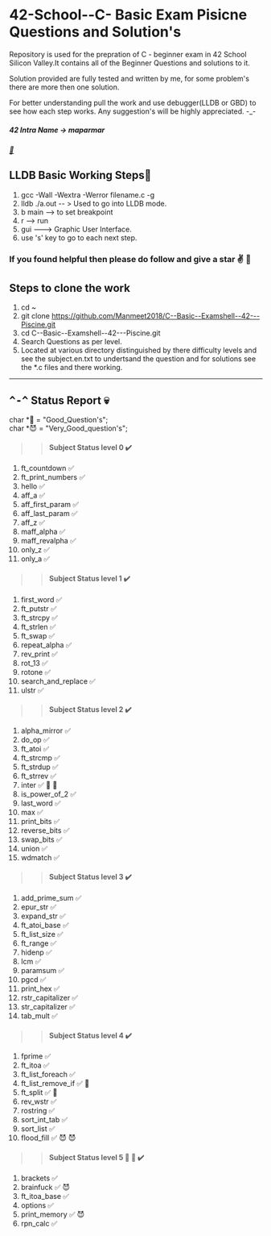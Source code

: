 # 42-School--C- Basic Exam Pisicne Questions and Solution's
Repository is used for the prepration of C - beginner exam in 42 School Silicon Valley.It contains all of the Beginner Questions and solutions to it.

Solution provided are fully tested and written by me, for some problem's there are more then one solution.

For better understanding pull the work and use debugger(LLDB or GBD) to see how each step works. 
Any suggestion's will be highly appreciated. -_-

##### 42 Intra Name -> maparmar
##### [:e-mail:]((mailto:manmeetparmar@outlook.com?subject=[GitHub]%20Source%20Han%20Sans))

## LLDB Basic Working Steps:imp:
1. gcc -Wall -Wextra -Werror filename.c -g 
2. lldb ./a.out -- > Used to go into LLDB mode. 
3. b main --> to set breakpoint
4. r --> run
5. gui ---> Graphic User Interface.
6. use 's' key to go to each next step.

### If you found helpful then please do follow and give a star :v: :raised_hands:

## Steps to clone the work
1. cd ~
2. git clone https://github.com/Manmeet2018/C--Basic--Examshell--42---Piscine.git
3. cd C--Basic--Examshell--42---Piscine.git
4. Search Questions as per level.
5. Located at various directory distinguished by there difficulty levels and see the subject.en.txt to undertsand the question and for solutions see the *.c files and there working.
----
## <kbd>^-^</kbd> Status Report :skull:

char *:star2: = "Good_Question's";\
char *:smiling_imp: = "Very_Good_question's";

>> #### Subject Status level 0 :heavy_check_mark:
1.  ft_countdown	✅
2.	ft_print_numbers	✅
3.	hello	✅
4.	aff_a	✅
5.	aff_first_param	✅
6.  aff_last_param	✅
7.	aff_z	✅
8.  maff_alpha	✅
9.  maff_revalpha	✅
10. only_z  ✅
11. only_a  ✅
>> #### Subject	Status level 1 :heavy_check_mark:
1.	first_word	✅
2.	ft_putstr	✅
3.	ft_strcpy	✅
4.	ft_strlen	✅
5.	ft_swap	✅
6.	repeat_alpha	✅
7.	rev_print	✅
8.	rot_13	✅
9.	rotone	✅
10.	search_and_replace	✅
11.	ulstr	✅
>> #### Subject Status level 2 :heavy_check_mark:
1.	alpha_mirror  ✅
2.	do_op ✅
3.	ft_atoi ✅
4.	ft_strcmp ✅
5.	ft_strdup ✅
6.	ft_strrev ✅
7.	inter ✅ :star2: :star2:
8.	is_power_of_2 ✅
9.	last_word ✅
10.	max ✅
11.	print_bits  ✅
12.	reverse_bits  ✅
13.	swap_bits ✅
14.	union ✅
15.	wdmatch ✅
>> #### Subject Status level 3 :heavy_check_mark:
1.	add_prime_sum ✅
2.	epur_str  ✅
3.	expand_str  ✅
4.	ft_atoi_base  ✅
5.	ft_list_size  ✅
6.	ft_range  ✅
7.	hidenp  ✅
8.	lcm ✅
9.	paramsum  ✅
10.	pgcd  ✅
11.	print_hex ✅
12.	rstr_capitalizer  ✅
13.	str_capitalizer ✅
14.	tab_mult  ✅
>> #### Subject Status level 4 :heavy_check_mark:
1.	fprime  ✅
2.	ft_itoa ✅
3.	ft_list_foreach ✅
4.	ft_list_remove_if ✅ :star2:
5.	ft_split  ✅ :star2:
6.	rev_wstr  ✅
7.	rostring  ✅
8.	sort_int_tab  ✅
9.	sort_list ✅
10. flood_fill ✅ :smiling_imp: :smiling_imp:
>> #### Subject Status level 5 :star2: :star2: :heavy_check_mark:
1.	brackets  ✅
2.	brainfuck ✅ :smiling_imp:
3.	ft_itoa_base  ✅
4.  options ✅
5.	print_memory ✅ :smiling_imp:
6.	rpn_calc ✅
